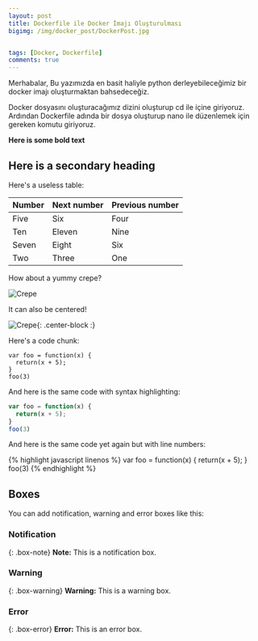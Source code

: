 ```yaml
---
layout: post
title: Dockerfile ile Docker İmajı Oluşturulması
bigimg: /img/docker_post/DockerPost.jpg


tags: [Docker, Dockerfile]
comments: true
---
```



Merhabalar,
Bu yazımızda en basit haliyle python derleyebileceğimiz bir docker imajı oluşturmaktan bahsedeceğiz.

Docker dosyasını oluşturacağımız dizini oluşturup cd ile içine giriyoruz. Ardından Dockerfile adında bir dosya oluşturup nano ile düzenlemek için gereken komutu giriyoruz.

**Here is some bold text**

## Here is a secondary heading

Here's a useless table:

| Number | Next number | Previous number |
| :------ |:--- | :--- |
| Five | Six | Four |
| Ten | Eleven | Nine |
| Seven | Eight | Six |
| Two | Three | One |


How about a yummy crepe?

![Crepe](https://github.com/yazicielif/yazicielif.github.io/blob/master/img/docker_post/docker_post_1.png)

It can also be centered!

![Crepe](https://s3-media3.fl.yelpcdn.com/bphoto/cQ1Yoa75m2yUFFbY2xwuqw/348s.jpg){: .center-block :}

Here's a code chunk:

~~~
var foo = function(x) {
  return(x + 5);
}
foo(3)
~~~

And here is the same code with syntax highlighting:

```javascript
var foo = function(x) {
  return(x + 5);
}
foo(3)
```

And here is the same code yet again but with line numbers:

{% highlight javascript linenos %}
var foo = function(x) {
  return(x + 5);
}
foo(3)
{% endhighlight %}

## Boxes
You can add notification, warning and error boxes like this:

### Notification

{: .box-note}
**Note:** This is a notification box.

### Warning

{: .box-warning}
**Warning:** This is a warning box.

### Error

{: .box-error}
**Error:** This is an error box.
